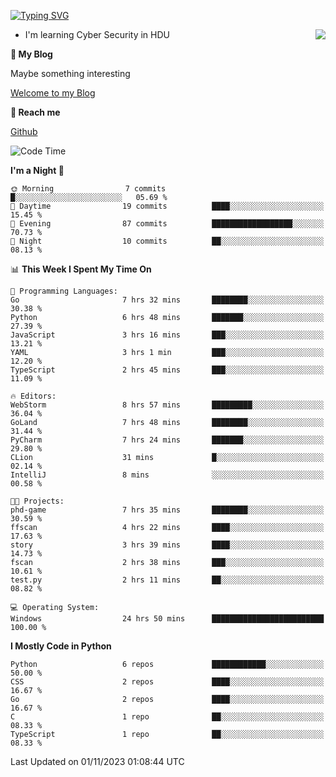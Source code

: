 [![Typing SVG](https://readme-typing-svg.herokuapp.com?font=Fira+Code&pause=1000&random=false&width=450&height=60&lines=Hello+%F0%9F%91%8B%F0%9F%8F%BB;I'm+JBNRZ)](https://git.io/typing-svg)

<a href="#">
  <img align="right" src="https://github-readme-stats.vercel.app/api?username=JBNRZ&show_icons=true&bg_color=15,f2f7fd,E0EAFC" />
</a>

- I'm learning Cyber Security in HDU

 **🌱 My Blog**

Maybe something interesting

[Welcome to my Blog](https://jbnrz.com.cn/)

 **💬 Reach me** 

[Github](https://github.com/JBNRZ)


<!--START_SECTION:waka-->
![Code Time](http://img.shields.io/badge/Code%20Time-71%20hrs%2038%20mins-blue)

**I'm a Night 🦉** 

```text
🌞 Morning                7 commits           █░░░░░░░░░░░░░░░░░░░░░░░░   05.69 % 
🌆 Daytime                19 commits          ████░░░░░░░░░░░░░░░░░░░░░   15.45 % 
🌃 Evening                87 commits          ██████████████████░░░░░░░   70.73 % 
🌙 Night                  10 commits          ██░░░░░░░░░░░░░░░░░░░░░░░   08.13 % 
```


📊 **This Week I Spent My Time On** 

```text
💬 Programming Languages: 
Go                       7 hrs 32 mins       ████████░░░░░░░░░░░░░░░░░   30.38 % 
Python                   6 hrs 48 mins       ███████░░░░░░░░░░░░░░░░░░   27.39 % 
JavaScript               3 hrs 16 mins       ███░░░░░░░░░░░░░░░░░░░░░░   13.21 % 
YAML                     3 hrs 1 min         ███░░░░░░░░░░░░░░░░░░░░░░   12.20 % 
TypeScript               2 hrs 45 mins       ███░░░░░░░░░░░░░░░░░░░░░░   11.09 % 

🔥 Editors: 
WebStorm                 8 hrs 57 mins       █████████░░░░░░░░░░░░░░░░   36.04 % 
GoLand                   7 hrs 48 mins       ████████░░░░░░░░░░░░░░░░░   31.44 % 
PyCharm                  7 hrs 24 mins       ███████░░░░░░░░░░░░░░░░░░   29.80 % 
CLion                    31 mins             █░░░░░░░░░░░░░░░░░░░░░░░░   02.14 % 
IntelliJ                 8 mins              ░░░░░░░░░░░░░░░░░░░░░░░░░   00.58 % 

🐱‍💻 Projects: 
phd-game                 7 hrs 35 mins       ████████░░░░░░░░░░░░░░░░░   30.59 % 
ffscan                   4 hrs 22 mins       ████░░░░░░░░░░░░░░░░░░░░░   17.63 % 
story                    3 hrs 39 mins       ████░░░░░░░░░░░░░░░░░░░░░   14.73 % 
fscan                    2 hrs 38 mins       ███░░░░░░░░░░░░░░░░░░░░░░   10.61 % 
test.py                  2 hrs 11 mins       ██░░░░░░░░░░░░░░░░░░░░░░░   08.82 % 

💻 Operating System: 
Windows                  24 hrs 50 mins      █████████████████████████   100.00 % 
```

**I Mostly Code in Python** 

```text
Python                   6 repos             ████████████░░░░░░░░░░░░░   50.00 % 
CSS                      2 repos             ████░░░░░░░░░░░░░░░░░░░░░   16.67 % 
Go                       2 repos             ████░░░░░░░░░░░░░░░░░░░░░   16.67 % 
C                        1 repo              ██░░░░░░░░░░░░░░░░░░░░░░░   08.33 % 
TypeScript               1 repo              ██░░░░░░░░░░░░░░░░░░░░░░░   08.33 % 
```




 Last Updated on 01/11/2023 01:08:44 UTC
<!--END_SECTION:waka-->

